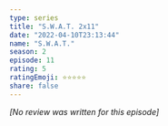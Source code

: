 ```yaml
---
type: series
title: "S.W.A.T. 2x11"
date: "2022-04-10T23:13:44"
name: "S.W.A.T."
season: 2
episode: 11
rating: 5
ratingEmoji: ⭐️⭐️⭐️⭐️⭐️
share: false
---
```


*[No review was written for this episode]*

